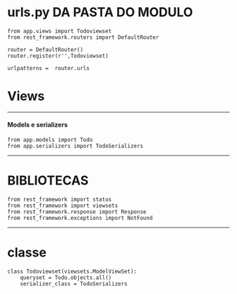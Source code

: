 # urls.py DA PASTA DO MODULO
    from app.views import Todoviewset
    from rest_framework.routers import DefaultRouter

    router = DefaultRouter()
    router.register(r'',Todoviewset)

    urlpatterns =  router.urls
# Views
---
#### Models e serializers
    from app.models import Todo
    from app.serializers import TodoSerializers
---
# BIBLIOTECAS 
    from rest_framework import status
    from rest_framework import viewsets
    from rest_framework.response import Response
    from rest_framework.exceptions import NotFound
---
# classe 
    class Todoviewset(viewsets.ModelViewSet):
        queryset = Todo.objects.all()
        serializer_class = TodoSerializers

 